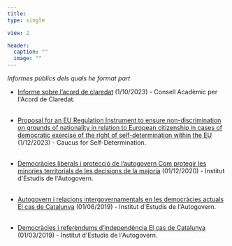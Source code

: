 ```yaml
---
title:    
type: single

view: 2

header:
  caption: ""
  image: ""
---
```


*Informes públics dels quals he format part*

* [Informe sobre l’acord de claredat](https://acordclaredat.cat/wp-content/uploads/2023/10/Informe_Acorddeclaredat.pdf) (1/10/2023) - Consell Acadèmic per l'Acord de Claredat.<br/><br/> 

* [Proposal for an EU Regulation Instrument to ensure non-discrimination on grounds of nationality in relation to European citizenship in cases of democratic exercise of the right of self-determination within the EU](https://msanjaume.netlify.app/uploads/selfdetermination-caucus.pdf) (1/12/2023) - Caucus for Self-Determination.<br/><br/>

* [Democràcies liberals  i protecció de l’autogovern Com protegir les minories territorials  de les decisions de la majoria](https://presidencia.gencat.cat/web/.content/ambits_actuacio/desenvolupament_autogovern/iea/publicacions/14_IEA-Informes/informes_arxius-i-vincles/2020-2-informe.pdf) (01/12/2020) - Institut d'Estudis de l'Autogovern.<br/><br/>

* [Autogovern i relacions intergovernamentals en les democràcies actuals El cas de Catalunya](https://presidencia.gencat.cat/web/.content/ambits_actuacio/desenvolupament_autogovern/iea/publicacions/14_IEA-Informes/informes_arxius-i-vincles/2019_info2_autog-relacions.pdf) (01/06/2019) - Institut d'Estudis de l'Autogovern.<br/><br/>

* [Democràcies i referèndums  d’independència El cas de Catalunya](https://presidencia.gencat.cat/web/.content/ambits_actuacio/desenvolupament_autogovern/iea/publicacions/14_IEA-Informes/informes_arxius-i-vincles/2019_info1_democracies-referendumsMS.pdf) (01/03/2019) - Institut d'Estudis de l'Autogovern.<br/><br/>



